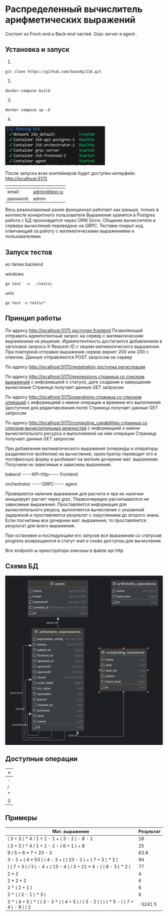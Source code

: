 # Распределенный вычислитель арифметических выражений

Состоит из Front-end и Back-end частей. Grpc server и agent .

## Установка и запуск
1. 
```
git clone https://github.com/Saundq/216.git
```
2. 
```
docker-compose build
```
3. 
```
docker compose up -d
```
4. 
![img.png](23kjh2jk4h.PNG)

После запуска всех контейнеров будет доступен интерфейс
[http://localhost:5175](http://localhost:5175/)

| <!-- -->  | <!-- -->     |
|:----------|:--------------|
| email:    | admin@test.ru |
| password: | admin         |

Весь реализованный ранее функционал работает как раньше, только в контексте конкретного пользователя
Выражения хранятся в Postgres работа с БД произовдится через ORM Gorm.
Общение вычислителя и сервера вычислений переведено на GRPC.
Тестами покрыт код отвечающий за работу с математическими выражениями и пользователями.


## Запуск тестов
 
из папки backend 

windows
```
go test  -v  .\tests\
```
unix
```
go test -v tests/* 
```

## Принцип работы
По адресу [http://localhost:5175 доступен frontend](http://localhost:5175/)
Позволяющий отправить идемпотентный запрос на сервер с математическим выражением на решение. Идемпотентность достигается добавлением в заголовок запроса X-Request-ID с хешем математического выражения. При повторной отправке выражения сервер вернет 200 или 200 с ответом.
Данные отправляются POST запросом на сервер

По адресу [http://localhost:5175/registration доступна регистрация ](http://localhost:5175/registration)

По адресу [http://localhost:5175/expressions cтраница со списком выражений](http://localhost:5175/expressions) с информацией о
статусе, дате создания и заверщения вычисления
Страница получает данные GET запросом

По адресу [http://localhost:5175/operations cтраница со списком операций](http://localhost:5175/operations) с информацией о имени операции и времени его выполнения (доступное для редактирования поле)
Страница получает данные GET запросом

По адресу [http://localhost:5175/computing_capabilities страница со списком вычислительных можностей](http://localhost:5175/computing_capabilities) с информацией о имени вычислительного ресурса и выполняемой на нём операции
Страница получает данные GET запросом


При добавлении математического выражения (операнды и операторы разделяются пробелом) на вычисление, оркестратор переводит его в постфиксную форму и разбивает на мелкие дочерние мат. выражения. Получаем не зависимые и зависимы выражения.

  
   bakend           -----API-http-----  frontend


   orchestrator     -----GRPC-----      agent

Проверяется наличие выражения для расчета и при их наличии инициирует расчет через grpc.  Первоочередно расчитываются не зависимые выражения. Проставляется информация для вычислительного реурса, выполняется вычисление с указанной задержкой и проставляется результат c округлением до второго знака. Если посчитаны все дочерние мат. выражения, то проставляется результат для всего выражения.


При остановке и последующем его запуске все выражения со статусом progress возвращаются в статут wait и сново доступны для вычисления. 

Все endpoint-ы оркестратора описаны в файле api.http

## Схема БД
![img.png](img.png)

## Доступные операции

| + |
|-| 
| - |
| / |
| * |
| () |

## Примеры

| Мат. выражение                                                                        | Результат |
|---------------------------------------------------------------------------------------|-----------|
| ( 3 + 3 ) * 4 / 1 + 1 - 1 + ( 3 - 2 ) - 8 - 1                                         | 16        |
| ( 3 + 3 ) * 4 / 1 + 1 - 1 - ( 6 + 1 ) + 8                                             | 25        |
| 9 / 5 + 6 * 7 + 23 - 3                                                                | 63.8      |
| 3 - 1 + ( 4 * 53 ) / 4 - 3 + ( ( 23 - 1 ) + ( 7 + 3 ) * 2 )                           | 94        |        
| ( ( 7 + 3 ) / 3 ) - 4 + ( 15 - 4 ) / 3 + 21 * 4 - ( ( 8 - 3 ) * 2 )                   | 77        |        
| 2 * 2                                                                                 | 4         |         
| 2 * 2 + 2                                                                             | 6         |         
| 2 * ( 2 + 1 )                                                                         | 6         |         
| 2 * ( ( 2 - 1 ) * 3 )                                                                 | 6         |
| 3 * ( 4 + 5 ) * ( ( 3 - 3 * ( ( 4 + 5 ) / ( 3 - 2 ) ) ) ) * 5 - ( ( 7 + 4 ) - 8 ) / 2 | -3241.5   |
